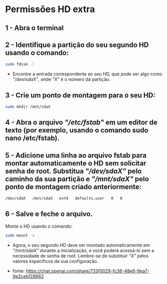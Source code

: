 # Permissões HD extra

## 1 - Abra o terminal


## 2 - Identifique a partição do seu segundo HD usando o comando:

```bash
sudo fdisk -l

```

* Encontre a entrada correspondente ao seu HD, que pode ser algo como *"/dev/sdaX"*, onde *"X"* é o número da partição.


## 3 - Crie um ponto de montagem para o seu HD:

```bash
sudo mkdir /mnt/sdaX

```


## 4 - Abra o arquivo *"/etc/fstab"* em um editor de texto (por exemplo, usando o comando sudo nano /etc/fstab).


## 5 - Adicione uma linha ao arquivo fstab para montar automaticamente o HD sem solicitar senha de root. Substitua *"/dev/sdaX"* pelo caminho da sua partição e *"/mnt/sdaX"* pelo ponto de montagem criado anteriormente:

```bash
/dev/sdaX   /mnt/sdaX   ext4   defaults,user   0   0

```


## 6 - Salve e feche o arquivo.

Monte o HD usando o comando:

```bash
sudo mount -a

```

* Agora, o seu segundo HD deve ser montado automaticamente em *"/mnt/sdaX"* durante a inicialização, e você poderá acessá-lo sem a necessidade de senha de root. Lembre-se de substituir *"X"* pelos valores específicos da sua configuração.

* fonte:
<https://chat.openai.com/share/733f0029-fc36-48e6-9ea7-9e2cebf28662>
